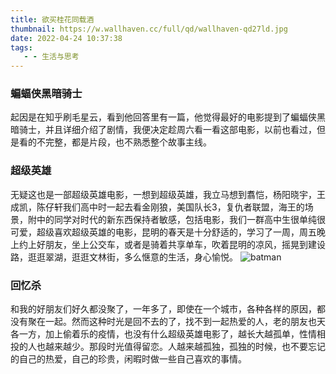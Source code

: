 ```yaml
---
title: 欲买桂花同载酒
thumbnail: https://w.wallhaven.cc/full/qd/wallhaven-qd27ld.jpg
date: 2022-04-24 10:37:38
tags:
   - - 生活与思考
---
```

### 蝙蝠侠黑暗骑士
起因是在知乎刷毛星云，看到他回答里有一篇，他觉得最好的电影提到了蝙蝠侠黑暗骑士，并且详细介绍了剧情，我便决定趁周六看一看这部电影，以前也看过，但是看的不完整，都是片段，也不熟悉整个故事主线。
### 超级英雄
无疑这也是一部超级英雄电影，一想到超级英雄，我立马想到翥恺，杨阳晓宇，王成凯，陈仔轩我们高中时一起去看金刚狼，美国队长3，复仇者联盟，海王的场景，附中的同学对时代的新东西保持者敏感，包括电影，我们一群高中生很单纯很可爱，超级喜欢超级英雄的电影，昆明的春天是十分舒适的，学习了一周，周五晚上约上好朋友，坐上公交车，或者是骑着共享单车，吹着昆明的凉风，摇晃到建设路，逛逛翠湖，逛逛文林街，多么惬意的生活，身心愉悦。
![batman](https://w.wallhaven.cc/full/nz/wallhaven-nzr1zo.png)

### 回忆杀
和我的好朋友们好久都没聚了，一年多了，即使在一个城市，各种各样的原因，都没有聚在一起。然而这种时光是回不去的了，找不到一起热爱的人，老的朋友也天各一方，加上偷着乐的疫情，也没有什么超级英雄电影了，越长大越孤单，性情相投的人也越来越少。那段时光值得留恋。人越来越孤独，孤独的时候，也不要忘记的自己的热爱，自己的珍贵，闲暇时做一些自己喜欢的事情。

